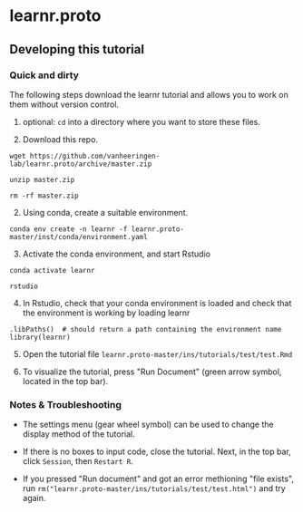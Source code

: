 # learnr.proto

## Developing this tutorial

### Quick and dirty

The following steps download the learnr tutorial and allows you to work on them without version control.

1) optional: `cd` into a directory where you want to store these files.

2) Download this repo.

```
wget https://github.com/vanheeringen-lab/learnr.proto/archive/master.zip

unzip master.zip

rm -rf master.zip
```

2) Using conda, create a suitable environment. 

```
conda env create -n learnr -f learnr.proto-master/inst/conda/environment.yaml
```

3) Activate the conda environment, and start Rstudio

```
conda activate learnr

rstudio
```

4) In Rstudio, check that your conda environment is loaded and check that the environment is working by loading learnr

```
.libPaths()  # should return a path containing the environment name
library(learnr)
```

5) Open the tutorial file `learnr.proto-master/ins/tutorials/test/test.Rmd`

6) To visualize the tutorial, press "Run Document" (green arrow symbol, located in the top bar).

### Notes & Troubleshooting
- The settings menu (gear wheel symbol) can be used to change the display method of the tutorial. 

- If there is no boxes to input code, close the tutorial. Next, in the top bar, click `Session`, then `Restart R`.

- If you pressed "Run document" and got an error methioning "file exists", run `rm("learnr.proto-master/ins/tutorials/test/test.html")` and try again.
